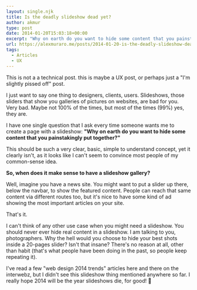 ```yaml
---
layout: single.njk
title: Is the deadly slideshow dead yet?
author: akmur
type: post
date: 2014-01-20T15:03:18+00:00
excerpt: "Why on earth do you want to hide some content that you painstakingly put together?"
url: https://alexmuraro.me/posts/2014-01-20-is-the-deadly-slideshow-dead-yet/
tags:
  - Articles
  - UX
---
```


This is not a a technical post. this is maybe a UX post, or perhaps just a "I'm slightly pissed off" post.

I just want to say one thing to designers, clients, users. Slideshows, those sliders that show you galleries of pictures on websites, are bad for you. Very bad. Maybe not 100% of the times, but most of the times (99%) yes, they are.

I have one single question that I ask every time someone wants me to create a page with a slideshow: **"Why on earth do you want to hide some content that you painstakingly put together?"**

This should be such a very clear, basic, simple to understand concept, yet it clearly isn't, as it looks like I can't seem to convince most people of my common-sense idea.

**So, when does it make sense to have a slideshow gallery?**

Well, imagine you have a news site. You might want to put a slider up there, below the navbar, to show the featured content. People can reach that same content via different routes too, but it's nice to have some kind of ad showing the most important articles on your site.

That's it.

I can't think of any other use case when you might need a slideshow.
You should never ever hide real content in a slideshow. I am talking to you, photographers. Why the hell would you choose to hide your best shots inside a 20-pages slider? Isn't that insane?
There's no reason at all, other than habit (that's what people have been doing in the past, so people keep repeating it).

I've read a few "web design 2014 trends" articles here and there on the interwebz, but I didn't see this slideshow thing mentioned anywhere so far. I really hope 2014 will be the year slideshows die, for good! 🙂
